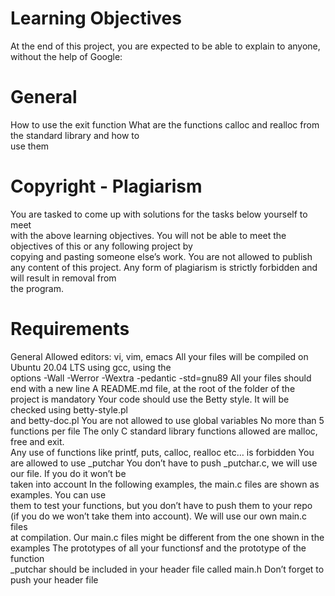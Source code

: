 # Learning Objectives

At the end of this project, you are expected to be able to explain to anyone,\
without the help of Google:

# General
How to use the exit function
What are the functions calloc and realloc from the standard library and how to\
use them

# Copyright - Plagiarism
You are tasked to come up with solutions for the tasks below yourself to meet\
with the above learning objectives.
You will not be able to meet the objectives of this or any following project by\
copying and pasting someone else’s work.
You are not allowed to publish any content of this project.
Any form of plagiarism is strictly forbidden and will result in removal from\
the program.

# Requirements
General
Allowed editors: vi, vim, emacs
All your files will be compiled on Ubuntu 20.04 LTS using gcc, using the\
options -Wall -Werror -Wextra -pedantic -std=gnu89
All your files should end with a new line
A README.md file, at the root of the folder of the project is mandatory
Your code should use the Betty style. It will be checked using betty-style.pl\
and betty-doc.pl
You are not allowed to use global variables
No more than 5 functions per file
The only C standard library functions allowed are malloc, free and exit.\
Any use of functions like printf, puts, calloc, realloc etc… is forbidden
You are allowed to use _putchar
You don’t have to push _putchar.c, we will use our file. If you do it won’t be\
taken into account
In the following examples, the main.c files are shown as examples. You can use\
them to test your functions, but you don’t have to push them to your repo\
(if you do we won’t take them into account). We will use our own main.c files\
at compilation. Our main.c files might be different from the one shown in the\
examples
The prototypes of all your functionsf and the prototype of the function\
_putchar should be included in your header file called main.h
Don’t forget to push your header file